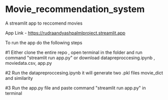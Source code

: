 # Movie_recommendation_system
A streamlit app to reccomend movies


App Link -  https://rudraandyashpalmlproject.streamlit.app


To run the app do the following steps


#1  Either clone the entire repo , open terminal in the folder and run command "streamlit run app.py" or download datapreproccesing.ipynb , moviedata.csv, app.py


#2 Run the datapreproccesing.ipynb it will generate two .pkl files movie_dict and similarity 


#3 Run the app.py file and paste command "streamlit run app.py" in terminal
